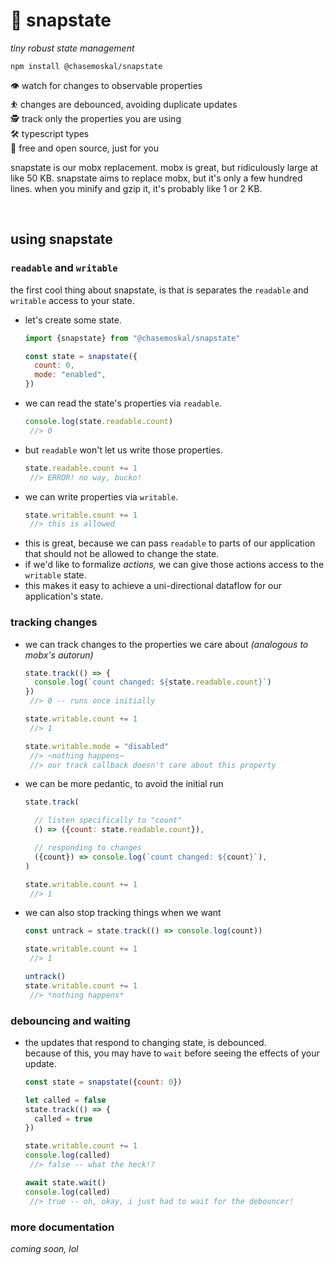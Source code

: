 
# 🔮 snapstate

*tiny robust state management*

`npm install @chasemoskal/snapstate`

👁️ watch for changes to observable properties  
⛹️ changes are debounced, avoiding duplicate updates  
🕵️ track only the properties you are using  
🛠️ typescript types  
💖 free and open source, just for you  

snapstate is our mobx replacement. mobx is great, but ridiculously large at like 50 KB. snapstate aims to replace mobx, but it's only a few hundred lines. when you minify and gzip it, it's probably like 1 or 2 KB.

<br/>

## using snapstate

### `readable` and `writable`

the first cool thing about snapstate, is that is separates the `readable` and `writable` access to your state.

- let's create some state.
  ```js
  import {snapstate} from "@chasemoskal/snapstate"

  const state = snapstate({
    count: 0,
    mode: "enabled",
  })
  ```
- we can read the state's properties via `readable`.
  ```js
  console.log(state.readable.count)
   //> 0
  ```
- but `readable` won't let us write those properties.
  ```js
  state.readable.count += 1
   //> ERROR! no way, bucko!
  ```
- we can write properties via `writable`.
  ```js
  state.writable.count += 1
   //> this is allowed
  ```
- this is great, because we can pass `readable` to parts of our application that should not be allowed to change the state.
- if we'd like to formalize *actions,* we can give those actions access to the `writable` state.
- this makes it easy to achieve a uni-directional dataflow for our application's state.

### tracking changes

- we can track changes to the properties we care about *(analogous to mobx's autorun)*
  ```js
  state.track(() => {
    console.log(`count changed: ${state.readable.count}`)
  })
   //> 0 -- runs once initially

  state.writable.count += 1
   //> 1

  state.writable.mode = "disabled"
   //> ~nothing happens~
   //> our track callback doesn't care about this property
  ```
- we can be more pedantic, to avoid the initial run
  ```js
  state.track(

    // listen specifically to "count"
    () => ({count: state.readable.count}),

    // responding to changes
    ({count}) => console.log(`count changed: ${count}`),
  )

  state.writable.count += 1
   //> 1
  ```
- we can also stop tracking things when we want
  ```js
  const untrack = state.track(() => console.log(count))

  state.writable.count += 1
   //> 1

  untrack()
  state.writable.count += 1
   //> *nothing happens*
  ```

### debouncing and waiting

- the updates that respond to changing state, is debounced.  
  because of this, you may have to `wait` before seeing the effects of your update.
  ```js
  const state = snapstate({count: 0})

  let called = false
  state.track(() => {
    called = true
  })

  state.writable.count += 1
  console.log(called)
   //> false -- what the heck!?

  await state.wait()
  console.log(called)
   //> true -- oh, okay, i just had to wait for the debouncer!
  ```

### more documentation

*coming soon, lol*
